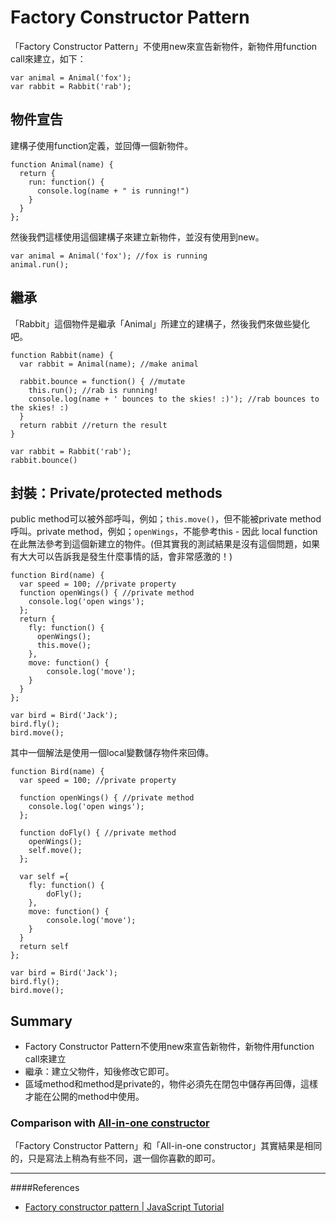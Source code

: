 # Factory Constructor Pattern
「Factory Constructor Pattern」不使用new來宣告新物件，新物件用function call來建立，如下：

	var animal = Animal('fox');
	var rabbit = Rabbit('rab');

<!-- more -->

## 物件宣告
建構子使用function定義，並回傳一個新物件。

	function Animal(name) {
	  return {
	    run: function() {
	      console.log(name + " is running!")
	    }
	  }
	};

然後我們這樣使用這個建構子來建立新物件，並沒有使用到new。
	
	var animal = Animal('fox'); //fox is running
	animal.run();

## 繼承
「Rabbit」這個物件是繼承「Animal」所建立的建構子，然後我們來做些變化吧。

	function Rabbit(name) {
	  var rabbit = Animal(name); //make animal
	 
	  rabbit.bounce = function() { //mutate
	    this.run(); //rab is running!
	    console.log(name + ' bounces to the skies! :)'); //rab bounces to the skies! :)
	  }
	  return rabbit //return the result
	}
	 
	var rabbit = Rabbit('rab');
	rabbit.bounce()

## 封裝：Private/protected methods
public method可以被外部呼叫，例如；`this.move()`，但不能被private method呼叫。private method，例如；`openWings`，不能參考this - 因此 local function在此無法參考到這個新建立的物件。(但其實我的測試結果是沒有這個問題，如果有大大可以告訴我是發生什麼事情的話，會非常感激的！)

	function Bird(name) {
	  var speed = 100; //private property
	  function openWings() { //private method
	  	console.log('open wings');
	  };
	  return {
	    fly: function() {
	      openWings();
	      this.move();
	    },
	    move: function() {
	    	console.log('move');
	    } 
	  }
	};
	
	var bird = Bird('Jack');
	bird.fly();
	bird.move();


其中一個解法是使用一個local變數儲存物件來回傳。

	function Bird(name) {
	  var speed = 100; //private property
	  
	  function openWings() { //private method
	  	console.log('open wings');
	  };	
	  
	  function doFly() { //private method
	    openWings();
	    self.move();
	  };
	 
	  var self ={
	    fly: function() { 
	    	doFly(); 
	    },
	    move: function() {
	    	console.log('move');
	    }   
	  }
	  return self
	};
	
	var bird = Bird('Jack');
	bird.fly();
	bird.move();

## Summary
- Factory Constructor Pattern不使用new來宣告新物件，新物件用function call來建立
- 繼承：建立父物件，知後修改它即可。
- 區域method和method是private的，物件必須先在閉包中儲存再回傳，這樣才能在公開的method中使用。

### Comparison with [All-in-one constructor](https://github.com/cythilya/javascript-info/blob/master/object-oriented-programming/all-in-one-constructor-pattern.md)

「Factory Constructor Pattern」和「All-in-one constructor」其實結果是相同的，只是寫法上稍為有些不同，選一個你喜歡的即可。

---
####References
- [Factory constructor pattern | JavaScript Tutorial](http://javascript.info/tutorial/factory-constructor-pattern)
